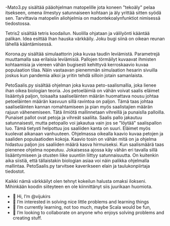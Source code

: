 -Mato3.py sisältää pääohjelman matopelille jota koneen "tekoäly" pelaa itsekseen, omena ilmestyy satunnaiseen kohtaan ja äly yrittää sitten syödä sen. Tarvittavia matopelin aliohjelmia on madontekoalynfunktiot nimisessä tiedostossa.

Tetris2 sisältää tetris koodailun. Nuolilla ohjataan ja välilyönti kääntää palikan. Idea esittää  Ihan hauska värkkäily. Joku bugi siinä on oikean reunan lähellä kääntämisessä.

Korona.py sisältää simulaattorin joka kuvaa taudin leviämistä. Parametrejä muuttamalla saa erilaisia leviämisiä. Pallojen törmäilyt kuvaavat ihmisten kohtaamisia ja viereen vähän bugisesti kehittyvä kerroskaavio kuvaa populaation tilaa. Näin vastaavan pienemmän simulaation hesarin sivuilla joskus kun pandemia alkoi ja yritin tehdä silloin jotain samanlaista.

PetoSaalis.py sisältää ohjelman joka kuvaa peto-saalismallia, joka lienee ihan oikea biologian teoria. Jos petoeläimiä on vähän voivat saalis eläimet lisääntyä paljon, toisaalta saaliseläinten määrän huomattava nousu johtaa petoeläinten määrän kasvuun sillä ravintoa on paljon. Tämä taas johtaa saaliseläinten kannan romahtamiseen ja pian myös saalistajien määrän rajuun vähenemiseen. Tätä ilmiötä mallinnetaan vihreillä ja punaislla palloilla. Punaiset pallot ovat petoja ja vihreät saaliita. Saalis pallo jakautuu satunnaisesti, mutta petopallo voi jakautua vain jos se "löytää" saalispallon luo. Tämä tietysti helpottuu jos saaliiden kanta on suuri. Eläimet myös kuolevat aikanaan vanhuuteen. Ohjelmassa oikealla kaavio kuvaa petojen ja saaliden populaatioden kokoja. Kaavio tosin on vähän mitä on ja ohjelma hidastuu paljon jos saaliiden määrä kasva hirmuiseksi. Kun saalismäärä taas pienenee ohjelma nopeutuu. Jokaisessa ajossa käy vähän eri tavalla sillä lisääntymiseen ja otusten liike suuntiin liittyy satunnaisuutta. On kuitenkin aika siistiä, että tällaistakin biologian asiaa voi näin palikka ohjelmalla mallintaa.
PetoSaalis.py tarvitsee kaverikseen elain ja taulukonpiirtaja tiedostot.


Kaikki nämä värkkäilyt olen tehnyt kokeilun halusta omaksi ilokseni. Mihinkään koodin siiteyteen en ole kiinnittänyt siis juurikaan huomiota.

-   👋 Hi, I’m @vijukirs
- 👀 I’m interested in solving nice little problems and learning things
- 🌱 I’m currently learning, not too much, maybe Scala would be fun,
- 💞️ I’m looking to collaborate on anyone who enjoys solving problems and creating stuff.


<!---
vijukirs/vijukirs is a ✨ special ✨ repository because its `README.md` (this file) appears on your GitHub profile.
You can click the Preview link to take a look at your changes.
--->
